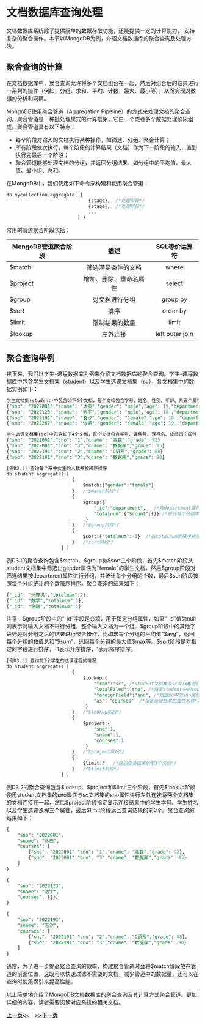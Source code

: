 # 文档数据库查询处理
文档数据库系统除了提供简单的数据存取功能，还能提供一定的计算能力， 支持复杂的聚合操作。本节以MongoDB为例，介绍文档数据库的聚合查询及处理方法。

## 聚合查询的计算

在文档数据库中，聚合查询允许将多个文档组合在一起，然后对组合后的结果进行一系列的操作（例如，分组、求和、平均、计数、最大、最小等），从而实现对数据的分析和洞察。

MongoDB使用聚合管道（Aggregation Pipeline）的方式来处理文档的聚合查询。聚合管道是一种批处理模式的计算框架，它由一个或者多个数据处理阶段组成。聚合管道具有以下特点：

* 每个阶段对输入的文档执行某种操作，如筛选、分组、聚合计算；
* 所有阶段依次执行，每个阶段的计算结果（文档）作为下一阶段的输入，直到执行完最后一个阶段；
* 聚合管道能够处理文档的分组，并返回分组结果，如分组中的平均值、最大值、最小组、总和。

在MongoDB中，我们使用如下命令来构建和使用聚合管道：

```SQL
db.mycollection.aggregate( [ 
							  {stage},  /*处理阶段*/
							  {stage},  /*处理阶段*/
							  ...  
						  ] )
```

常用的管道聚合阶段包括：

| MongoDB管道聚合阶段 |          描述          |  SQL等价运算符  |
| ------------------- | :--------------------: | :-------------: |
| $match              |   筛选满足条件的文档   |      where      |
| $project            | 增加、删除、重命名属性 |     select      |
| $group              |     对文档进行分组     |    group by     |
| $sort               |          排序          |    order by     |
| $limit              |     限制结果的数量     |      limit      |
| $lookup             |        左外连接        | left outer join |

## 聚合查询举例

接下来，我们以学生-课程数据库为例来介绍文档数据库的聚合查询。学生-课程数据库中包含学生文档集（student）以及学生选课文档集（sc），各文档集中的数据实例如下：

```SQL
学生文档集(student)中包含如下4个文档，每个文档包含学号、姓名、性别、年龄、系五个属性
{"sno": "2022001","sname": "沐辰","gender": "male","age": 19,"department": "计算机"}
{"sno": "2022123","sname": "浩宇","gender": "male","age": 18 ,"department": "计算机"}
{"sno": "2022191","sname": "若汐","gender": "female","age": 18 ,"department": "数学"}
{"sno": "2022267","sname": "依诺","gender": "female","age": 19 ,"department": "金融"}

学生选课文档集(sc)中包含如下4个文档，每个文档包含学号、课程号、课程名、成绩四个属性
{"sno": "2022001","cno": "1","cname": "高数","grade": 92}
{"sno": "2022001","cno": "3","cname": "数据库","grade": 85}
{"sno": "2022191","cno": "2","cname": "C语言","grade": 88}
{"sno": "2022191","cno": "3","cname": "数据库","grade": 90}
```

```SQL
[例D3.1] 查询每个系中女生的人数并按降序排序
db.student.aggregate( [ 
						{
						    $match:{"gender":"female"}
						},  /*$match阶段*/
						{
						    $group:{
						        "_id":"department",   /*按department属性进行分组*/
						        "totalnum":{"$count":{}} /*统计每个分组中的文档数量*/
						     }
						},  /*$group阶段*/
    					{
    						$sort:{"totalnum":-1}  /*按totalnum的降序排序*/
    					}   /*sort阶段*/
					] )
```

例D3.1的聚合查询包含\$match、\$group和\$sort三个阶段，首先\$match阶段从student文档集中筛选出gender属性为"female"的学生文档，然后\$group阶段对筛选结果按department属性进行分组，并统计每个分组的个数，最后\$sort阶段按照每个分组统计的个数降序排序。聚合查询的结果如下：

```SQL
{"_id": "计算机","totalnum":2},
{"_id": "数学","totalnum":1},
{"_id": "金融","totalnum":1}
```

注意：\$group阶段中的“\_id”字段是必填，用于指定分组属性，如果“\_id”值为null则表示对输入文档不进行分组，整个输入文档为一个组。\$group阶段中的其他字段则是对分组之后的结果进行聚合操作，比如求每个分组的平均值“\$avg”，返回每个分组的数值总和“$sum”，返回每个分组的最大值\$max等。\$sort阶段是对指定的字段进行排序，-1表示升序排序，1表示降序排序。

```SQL
[例D3.2] 查询前3个学生的选课课程的情况
db.student.aggregate( [ 
						{
						    $lookup:{
    							"from":"sc", /*student文档集与sc文档集进行左外连接*/
    							"localFiled":"sno", /*指定student中的sno属性与sc进行等值连接*/
    							"foreignField":"sno", /*指定sc中的sno属性与student进行等值连接*/
    							"as"："courses"  /*指定连接结果的属性名称*/
   							 }
						},  /*$lookup阶段*/
						{
						    $project:{
    							"sno":1,
						        "sname":1,  
						        "courses":1
						     }
						},  /*$project阶段*/
    					{
    						$limit:3   /*返回查询结果的前3个文档*/
    					}   /*$limit阶段*/
					] )
```

例D3.2的聚合查询包含\$lookup、\$project和\$limit三个阶段，首先\$lookup阶段使用student文档集的sno属性与sc文档集的sno属性进行左外连接将两个文档集的文档连接在一起，然后\$project阶段指定显示连接结果中的学生学号、学生姓名以及学生选课课程三个属性，最后\$limit阶段返回查询结果的前3个。聚合查询的结果如下：

```SQL
{
	"sno": "2022001",
	"sname": "沐辰",
	"courses": [
        {"sno": "2022001","cno": "1","cname": "高数","grade": 92},
        {"sno": "2022001","cno": "3","cname": "数据库","grade": 85}
    ]
}

{
	"sno": "2022123",
	"sname": "浩宇",
	"courses": [{}]
}

{
	"sno": "2022191",
	"sname": "若汐",
	"courses": [
        {"sno": "2022191","cno": "2","cname": "C语言","grade": 88},
		{"sno": "2022191","cno": "3","cname": "数据库","grade": 90}
    ]
}
```


通常，为了进一步提高聚合查询的效率，构建聚合管道时会将\$match阶段放在管道的前面位置，这既可以快速过滤不需要的文档，减少管道中的数据量，还可以在查询时使用索引来提高性能。

以上简单地介绍了MongoDB文档数据库的聚合查询及其计算方式聚合管道。更加详细的内容，读者需要阅读对应系统的相关文档。

[**上一页<<**](chapterD1.2.md) | [**>>下一页**](chapterD4.1.md)



